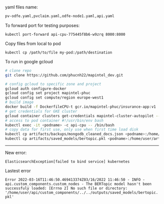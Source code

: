 yaml files name:

```bash
pv-odfe.yaml,pvclaim.yaml,odfe-node1.yaml,api.yaml
```
To forward port for testing purposes:
```
kubectl port-forward api-cpu-775445f8b6-w9zrq 8000:8000
```
Copy files from local to pod
```
kubectl cp /path/to/file my-pod:/path/destination
```
To run in google gcloud
```bash
# clone repo
git clone https://github.com/phucnh22/mapintel_dev.git

# config gcloud to specific zone and project
gcloud auth configure-docker
gcloud config set project mapintel-phuc
gcloud config set compute/region europe-west1
# build image
docker build -f DockerfileCPU-t gcr.io/mapintel-phuc/insurance-app:v1 .
# get credentials for GKE cluster
gcloud container clusters get-credentials mapintel-cluster-autopilot --region=europe-west1
# access to pod container #!/usr/bin/env bash
kubectl exec -it <podname> -c api-cpu -- /bin/bash
# copy data for first use, only use when first time load disk
kubectl cp artifacts/backups/mongodb_cleaned_docs.json <podname>:/home/user/artifacts/backups/
kubectl cp artifacts/saved_models/bertopic.pkl <podname>:/home/user/artifacts/saved_models/

```
----
New error:

`ElasticsearchException[failed to bind service] kubernetes`

Lastest error

`Error
2022-03-16T11:46:50.469413374Z03/16/2022 11:46:50 - INFO - api.custom_components.custom_nodes - The BERTopic model hasn't been successfuly loaded: [Errno 2] No such file or directory: '/home/user/api/custom_components/../../outputs/saved_models/bertopic.pkl'`
